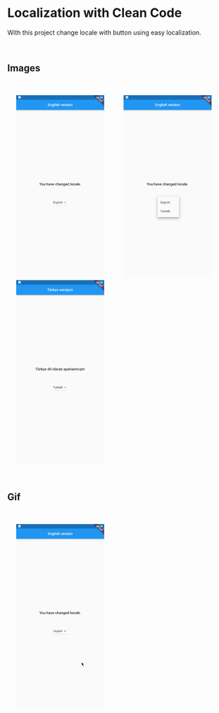 # Localization with Clean Code

With this project change locale with button using easy localization.

<br>

## Images

<br>
<p float="left">
  <img hspace="20" src="readme_files/english.png" width="200" />
  <img hspace="20"  src="readme_files/dropdown.png" width="200" />
  <img hspace="20"  src="readme_files/turkish.png" width="200" />
</p>

<br>

## Gif

<br>

<p>
  <img hspace="20"  src="readme_files/localization_gif.gif" width="200" />
</p>
